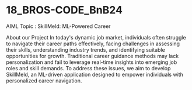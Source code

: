 # 18_BROS-CODE_BnB24
AIML
Topic : SkillMeld: ML-Powered Career


About our Project
In today's dynamic job market, individuals often struggle to navigate their career paths effectively, facing challenges in assessing their skills, understanding industry trends, and identifying suitable opportunities for growth. Traditional career guidance methods may lack personalization and fail to leverage real-time insights into emerging job roles and skill demands. To address these issues, we aim to develop SkillMeld, an ML-driven application designed to empower individuals with personalized career navigation. 

